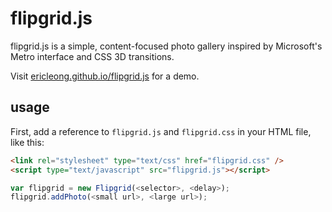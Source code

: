 flipgrid.js
===========
flipgrid.js is a simple, content-focused photo gallery inspired by Microsoft's Metro interface and CSS 3D transitions.

Visit [ericleong.github.io/flipgrid.js](http://ericleong.github.io/flipgrid.js) for a demo.

usage
-----

First, add a reference to `flipgrid.js` and `flipgrid.css` in your HTML file, like this:
```HTML
<link rel="stylesheet" type="text/css" href="flipgrid.css" />
<script type="text/javascript" src="flipgrid.js"></script>
```

```Javascript
var flipgrid = new Flipgrid(<selector>, <delay>);
flipgrid.addPhoto(<small url>, <large url>);
```